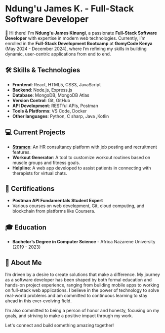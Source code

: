 # Ndung'u James K. - Full-Stack Software Developer

👋 Hi there! I'm **Ndung'u James Kinungi**, a passionate **Full-Stack Software Developer** with expertise in modern web technologies. Currently, I’m enrolled in the **Full-Stack Development Bootcamp** at **GomyCode Kenya** (May 2024 - December 2024), where I’m refining my skills in building dynamic, user-centric applications from end to end.

## 🛠️ Skills & Technologies
- **Frontend**: React, HTML5, CSS3, JavaScript
- **Backend**: Node.js, Express.js
- **Database**: MongoDB, MongoDB Atlas
- **Version Control**: Git, GitHub
- **API Development**: RESTful APIs, Postman
- **Tools & Platforms**: VS Code,  Docker
- **Other languages**: Python, C sharp, Java ,Kotlin

## 💻 Current Projects
- **[Stramco](https://stramcosolutions)**: An HR consultancy platform with job posting and recruitment features.
- **Workout Generator**: A tool to customize workout routines based on muscle groups and fitness goals.
- **Helpline**: A web app developed to assist patients in connecting with therapists for virtual chats.

## 📜 Certifications
- **Postman API Fundamentals Student Expert**
- Various courses on web development, Git, cloud computing, and blockchain from platforms like Coursera.

## 🎓 Education
- **Bachelor’s Degree in Computer Science** - Africa Nazarene University (2019 - 2023)


## 🚀 About Me
I’m driven by a desire to create solutions that make a difference. My journey as a software developer has been shaped by both formal education and hands-on project experience, ranging from building mobile apps to working on full-stack web applications. I believe in the power of technology to solve real-world problems and am committed to continuous learning to stay ahead in this ever-evolving field.

I’m also committed to being a person of honor and honesty, focusing on my goals, and striving to make a positive impact through my work.

Let's connect and build something amazing together!

